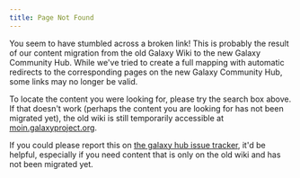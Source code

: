 ```yaml
---
title: Page Not Found
---
```

You seem to have stumbled across a broken link!  This is probably the result of
our content migration from the old Galaxy Wiki to the new Galaxy Community Hub.
While we've tried to create a full mapping with automatic redirects to the
corresponding pages on the new Galaxy Community Hub, some links may no longer
be valid.

To locate the content you were looking for, please try the search box above.
If that doesn't work (perhaps the content you are looking for has not been
migrated yet), the old wiki is still temporarily accessible at
[moin.galaxyproject.org](https://moin.galaxyproject.org).

If you could please report this on [the galaxy hub issue
tracker](https://github.com/galaxyproject/galaxy-hub/issues), it'd be helpful,
especially if you need content that is only on the old wiki and has not been
migrated yet.
